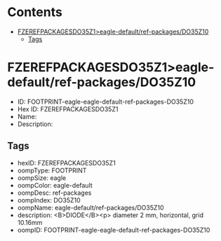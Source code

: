 



Contents
========

* [FZEREFPACKAGESDO35Z1>eagle-default/ref-packages/DO35Z10](#fzerefpackagesdo35z1eagle-defaultref-packagesdo35z10)
	* [Tags](#tags)

# FZEREFPACKAGESDO35Z1>eagle-default/ref-packages/DO35Z10

- ID: FOOTPRINT-eagle-eagle-default-ref-packages-DO35Z10
- Hex ID: FZEREFPACKAGESDO35Z1
- Name: 
- Description: 

## Tags

- hexID: FZEREFPACKAGESDO35Z1
- oompType: FOOTPRINT
- oompSize: eagle
- oompColor: eagle-default
- oompDesc: ref-packages
- oompIndex: DO35Z10
- oompName: eagle-default/ref-packages/DO35Z10
- description: &lt;B&gt;DIODE&lt;/B&gt;&lt;p&gt;&#xD;
diameter 2 mm, horizontal, grid 10.16mm
- oompID: FOOTPRINT-eagle-eagle-default-ref-packages-DO35Z10

